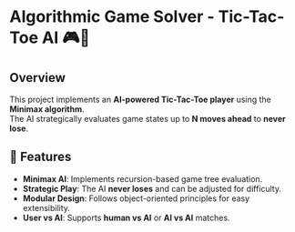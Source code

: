 # Algorithmic Game Solver - Tic-Tac-Toe AI 🎮🤖

## Overview
This project implements an **AI-powered Tic-Tac-Toe player** using the **Minimax algorithm**.  
The AI strategically evaluates game states up to **N moves ahead** to **never lose**.

## 🚀 Features
- **Minimax AI**: Implements recursion-based game tree evaluation.
- **Strategic Play**: The AI **never loses** and can be adjusted for difficulty.
- **Modular Design**: Follows object-oriented principles for easy extensibility.
- **User vs AI**: Supports **human vs AI** or **AI vs AI** matches.
